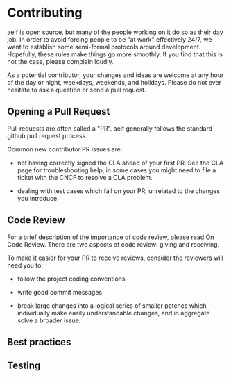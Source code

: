 # Contributing

aelf is open source, but many of the people working on it do so as their day job. In order to avoid forcing people to be "at work" effectively 24/7, we want to establish some semi-formal protocols around development. Hopefully, these rules make things go more smoothly. If you find that this is not the case, please complain loudly.

As a potential contributor, your changes and ideas are welcome at any hour of the day or night, weekdays, weekends, and holidays. Please do not ever hesitate to ask a question or send a pull request.


## Opening a Pull Request

Pull requests are often called a "PR". aelf generally follows the standard github pull request process.

Common new contributor PR issues are:

- not having correctly signed the CLA ahead of your first PR. See the CLA page for troubleshooting help, in some cases you might need to file a ticket with the CNCF to resolve a CLA problem.

- dealing with test cases which fail on your PR, unrelated to the changes you introduce 

## Code Review

For a brief description of the importance of code review, please read On Code Review.
There are two aspects of code review: giving and receiving.

To make it easier for your PR to receive reviews, consider the reviewers will need you to:

- follow the project coding conventions

- write good commit messages

- break large changes into a logical series of smaller patches which individually make easily understandable changes, and in aggregate solve a broader issue.

## Best practices



## Testing


